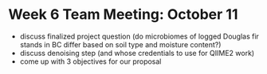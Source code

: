 # Week 6 Team Meeting: October 11

* discuss finalized project question (do microbiomes of logged Douglas fir stands in BC differ based on soil type and moisture content?)
* discuss denoising step (and whose credentials to use for QIIME2 work)
* come up with 3 objectives for our proposal